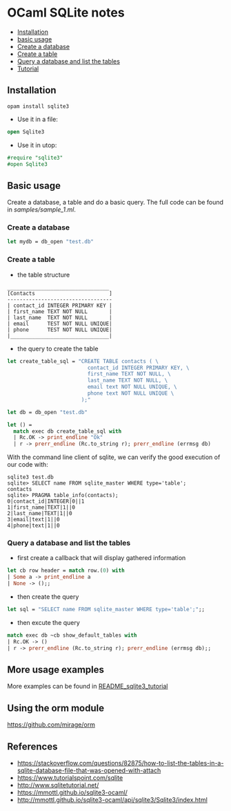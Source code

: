 # OCaml SQLite notes

* [Installation](#installation)
* [basic usage](#basic-usage)
* [Create a database](#create-a-database)
* [Create a table](#create-a-table)
* [Query a database and list the tables](#query-a-database-and-list-the-tables)
* [Tutorial](#tutorial)

## Installation

```
opam install sqlite3
```

* Use it in a file:

```ocaml
open Sqlite3
```

* Use it in utop:

```ocaml
#require "sqlite3"
#open Sqlite3
```

## Basic usage
Create a database, a table and do a basic query. The full code can be found in
*samples/sample_1.ml*.

### Create a database
```ocaml
let mydb = db_open "test.db"
```

### Create a table

* the table structure
```
_________________________________
[Contacts                        ]
----------------------------------
| contact_id INTEGER PRIMARY KEY |
| first_name TEXT NOT NULL       |
| last_name  TEXT NOT NULL       |
| email      TEST NOT NULL UNIQUE|
| phone      TEST NOT NULL UNIQUE|
|________________________________|
```

* the query to create the table

```ocaml
let create_table_sql = "CREATE TABLE contacts ( \
                          contact_id INTEGER PRIMARY KEY, \
                          first_name TEXT NOT NULL, \
                          last_name TEXT NOT NULL, \
                          email text NOT NULL UNIQUE, \
                          phone text NOT NULL UNIQUE \
                        );"

let db = db_open "test.db"

let () =
  match exec db create_table_sql with
  | Rc.OK -> print_endline "Ok"
  | r -> prerr_endline (Rc.to_string r); prerr_endline (errmsg db)
```

With the command line client of sqlite, we can verify the good execution of our
code with:

```
sqlite3 test.db
sqlite> SELECT name FROM sqlite_master WHERE type='table';
contacts
sqlite> PRAGMA table_info(contacts);
0|contact_id|INTEGER|0||1
1|first_name|TEXT|1||0
2|last_name|TEXT|1||0
3|email|text|1||0
4|phone|text|1||0
```

### Query a database and list the tables

* first create a callback that will display gathered information

```ocaml
let cb row header = match row.(0) with
| Some a -> print_endline a
| None -> ();;
```

* then create the query
```ocaml
let sql = "SELECT name FROM sqlite_master WHERE type='table';";;
```

* then excute the query
```ocaml
match exec db ~cb show_default_tables with
| Rc.OK -> ()
| r -> prerr_endline (Rc.to_string r); prerr_endline (errmsg db);;

```

## More usage examples

More examples can be found in [README_sqlite3_tutorial](README_sqlite3_tutorial.md)

## Using the orm module
https://github.com/mirage/orm


## References

* https://stackoverflow.com/questions/82875/how-to-list-the-tables-in-a-sqlite-database-file-that-was-opened-with-attach
* https://www.tutorialspoint.com/sqlite
* http://www.sqlitetutorial.net/
* https://mmottl.github.io/sqlite3-ocaml/
* http://mmottl.github.io/sqlite3-ocaml/api/sqlite3/Sqlite3/index.html
